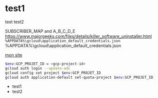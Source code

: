 # test1
test
test2

SUBSCRIBER_MAP and A_B_C_D_E
https://www.majorgeeks.com/files/details/killer_software_uninstaller.html
`%APPDATA%\gcloud\application_default_credentials.json`
%APPDATA%\gcloud\application_default_credentials.json

[mon site](https://example.com)

```bash
$env:GCP_PROJET_ID = <gcp-project-id>
gcloud auth login --update-adc
gcloud config set project $env:GCP_PROJET_ID
gcloud auth application-default set-quota-project $env:GCP_PROJET_ID
```

- test1
- test2
